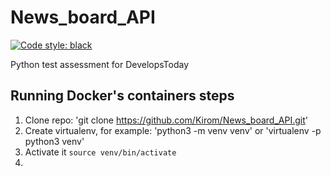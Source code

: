 # News_board_API
[![Code style: black](https://img.shields.io/badge/code%20style-black-000000.svg)](https://github.com/psf/black)

Python test assessment for DevelopsToday
## Running Docker's containers steps
1. Clone repo: 'git clone https://github.com/Kirom/News_board_API.git'
2. Create virtualenv, for example: 'python3 -m venv venv' or 'virtualenv -p python3 venv'
3. Activate it `source venv/bin/activate`
4. 